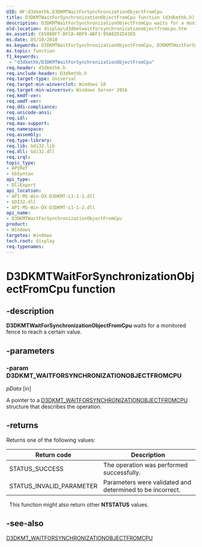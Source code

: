 ```yaml
---
UID: NF:d3dkmthk.D3DKMTWaitForSynchronizationObjectFromCpu
title: D3DKMTWaitForSynchronizationObjectFromCpu function (d3dkmthk.h)
description: D3DKMTWaitForSynchronizationObjectFromCpu waits for a monitored fence to reach a certain value.
old-location: display\d3dkmtwaitforsynchronizationobjectfromcpu.htm
ms.assetid: C65880F7-DFCA-4DF9-ABF1-95A82D1D43ED
ms.date: 05/10/2018
ms.keywords: D3DKMTWaitForSynchronizationObjectFromCpu, D3DKMTWaitForSynchronizationObjectFromCpu function [Display Devices], d3dkmthk/D3DKMTWaitForSynchronizationObjectFromCpu, display.d3dkmtwaitforsynchronizationobjectfromcpu
ms.topic: function
f1_keywords:
 - "d3dkmthk/D3DKMTWaitForSynchronizationObjectFromCpu"
req.header: d3dkmthk.h
req.include-header: D3dkmthk.h
req.target-type: Universal
req.target-min-winverclnt: Windows 10
req.target-min-winversvr: Windows Server 2016
req.kmdf-ver: 
req.umdf-ver: 
req.ddi-compliance: 
req.unicode-ansi: 
req.idl: 
req.max-support: 
req.namespace: 
req.assembly: 
req.type-library: 
req.lib: Gdi32.lib
req.dll: Gdi32.dll
req.irql: 
topic_type:
- APIRef
- kbSyntax
api_type:
- DllExport
api_location:
- API-MS-Win-DX-D3DKMT-L1-1-1.dll
- GDI32.dll
- API-MS-Win-DX-D3DKMT-L1-1-2.dll
api_name:
- D3DKMTWaitForSynchronizationObjectFromCpu
product:
- Windows
targetos: Windows
tech.root: display
req.typenames: 
---
```


# D3DKMTWaitForSynchronizationObjectFromCpu function

## -description

<b>D3DKMTWaitForSynchronizationObjectFromCpu</b> waits for a monitored fence to reach a certain value.

## -parameters

### -param D3DKMT_WAITFORSYNCHRONIZATIONOBJECTFROMCPU

*pData* [in]

A pointer to a <a href="https://docs.microsoft.com/windows-hardware/drivers/ddi/content/d3dkmthk/ns-d3dkmthk-_d3dkmt_waitforsynchronizationobjectfromcpu">D3DKMT_WAITFORSYNCHRONIZATIONOBJECTFROMCPU</a> structure that describes the operation.

## -returns

Returns one of the following values:

|Return code|Description|
|--- |--- |
|STATUS_SUCCESS|The operation was performed successfully.|
|STATUS_INVALID_PARAMETER|Parameters were validated and determined to be incorrect.|
 
This function might also return other <b>NTSTATUS</b> values.

## -see-also

<a href="https://docs.microsoft.com/windows-hardware/drivers/ddi/content/d3dkmthk/ns-d3dkmthk-_d3dkmt_waitforsynchronizationobjectfromcpu">D3DKMT_WAITFORSYNCHRONIZATIONOBJECTFROMCPU</a>
